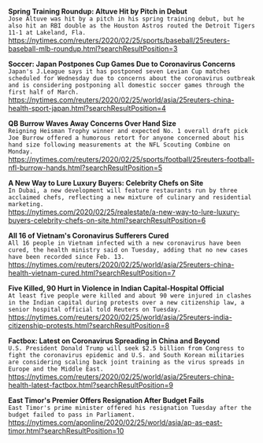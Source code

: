 **Spring Training Roundup: Altuve Hit by Pitch in Debut**\
`Jose Altuve was hit by a pitch in his spring training debut, but he also hit an RBI double as the Houston Astros routed the Detroit Tigers 11-1 at Lakeland, Fla.`\
https://nytimes.com/reuters/2020/02/25/sports/baseball/25reuters-baseball-mlb-roundup.html?searchResultPosition=3

**Soccer: Japan Postpones Cup Games Due to Coronavirus Concerns**\
`Japan's J.League says it has postponed seven Levian Cup matches scheduled for Wednesday due to concerns about the coronavirus outbreak and is considering postponing all domestic soccer games through the first half of March.`\
https://nytimes.com/reuters/2020/02/25/world/asia/25reuters-china-health-sport-japan.html?searchResultPosition=4

**QB Burrow Waves Away Concerns Over Hand Size**\
`Reigning Heisman Trophy winner and expected No. 1 overall draft pick Joe Burrow offered a humorous retort for anyone concerned about his hand size following measurements at the NFL Scouting Combine on Monday.`\
https://nytimes.com/reuters/2020/02/25/sports/football/25reuters-football-nfl-burrow-hands.html?searchResultPosition=5

**A New Way to Lure Luxury Buyers: Celebrity Chefs on Site**\
`In Dubai, a new development will feature restaurants run by three acclaimed chefs, reflecting a new mixture of culinary and residential marketing.`\
https://nytimes.com/2020/02/25/realestate/a-new-way-to-lure-luxury-buyers-celebrity-chefs-on-site.html?searchResultPosition=6

**All 16 of Vietnam's Coronavirus Sufferers Cured**\
`All 16 people in Vietnam infected with a new coronavirus have been cured, the health ministry said on Tuesday, adding that no new cases have been recorded since Feb. 13. `\
https://nytimes.com/reuters/2020/02/25/world/asia/25reuters-china-health-vietnam-cured.html?searchResultPosition=7

**Five Killed, 90 Hurt in Violence in Indian Capital-Hospital Official**\
`At least five people were killed and about 90 were injured in clashes in the Indian capital during protests over a new citizenship law, a senior hospital official told Reuters on Tuesday.`\
https://nytimes.com/reuters/2020/02/25/world/asia/25reuters-india-citizenship-protests.html?searchResultPosition=8

**Factbox: Latest on Coronavirus Spreading in China and Beyond**\
`U.S. President Donald Trump will seek $2.5 billion from Congress to fight the coronavirus epidemic and U.S. and South Korean militaries are considering scaling back joint training as the virus spreads in Europe and the Middle East. `\
https://nytimes.com/reuters/2020/02/25/world/asia/25reuters-china-health-latest-factbox.html?searchResultPosition=9

**East Timor's Premier Offers Resignation After Budget Fails**\
`East Timor's prime minister offered his resignation Tuesday after the budget failed to pass in Parliament.`\
https://nytimes.com/aponline/2020/02/25/world/asia/ap-as-east-timor.html?searchResultPosition=10

